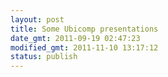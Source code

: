 ```yaml
---
layout: post
title: Some Ubicomp presentations
date_gmt: 2011-09-19 02:47:23
modified_gmt: 2011-11-10 13:17:12
status: publish
---
```


